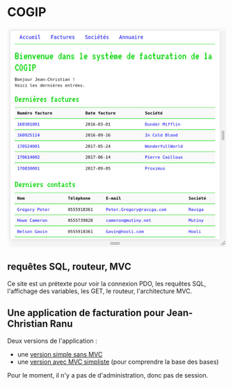 # COGIP

![screenshot cogip](screenshot.jpg)

## requêtes SQL, routeur, MVC

Ce site est un prétexte pour voir la connexion PDO, les requêtes SQL, l'affichage des variables, les GET, le routeur, l'architecture MVC.

## Une application de facturation pour Jean-Christian Ranu

Deux versions de l'application :
- une [version simple sans MVC](version_no_mvc)
- une [version avec MVC simpliste](version_mvc) (pour comprendre la base des bases)

Pour le moment, il n'y a pas de d'administration, donc pas de session.
